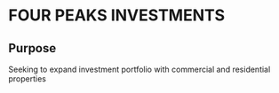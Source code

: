 # FOUR PEAKS INVESTMENTS

## Purpose

Seeking to expand investment portfolio with commercial and residential properties
